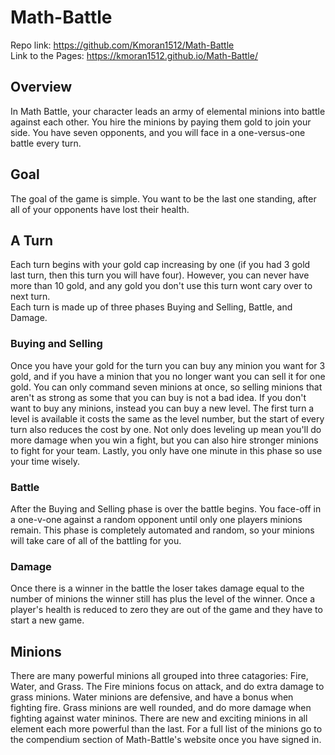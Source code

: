 # Math-Battle

Repo link: https://github.com/Kmoran1512/Math-Battle <br/>
Link to the Pages: https://kmoran1512.github.io/Math-Battle/

## Overview
  
  In Math Battle, your character leads an army of elemental minions into battle against each other. You hire the minions by paying them gold to join your side. You have seven opponents, and you will face in a one-versus-one battle every turn.
  
## Goal
  
  The goal of the game is simple. You want to be the last one standing, after all of your opponents have lost their health.

## A Turn

  Each turn begins with your gold cap increasing by one (if you had 3 gold last turn, then this turn you will have four). However, you can never have more than 10 gold, and any gold you don't use this turn wont cary over to next turn. <br/>
  Each turn is made up of three phases Buying and Selling, Battle, and Damage.

### Buying and Selling

  Once you have your gold for the turn you can buy any minion you want for 3 gold, and if you have a minion that you no longer want you can sell it for one gold. You can only command seven minions at once, so selling minions that aren't as strong as some that you can buy is not a bad idea.
  If you don't want to buy any minions, instead you can buy a new level. The first turn a level is available it costs the same as the level number, but the start of every turn also reduces the cost by one. Not only does leveling up mean you'll do more damage when you win a fight, but you can also hire stronger minions to fight for your team.
  Lastly, you only have one minute in this phase so use your time wisely.

### Battle

  After the Buying and Selling phase is over the battle begins. You face-off in a one-v-one against a random opponent until only one players minions remain.
  This phase is completely automated and random, so your minions will take care of all of the battling for you.

### Damage

  Once there is a winner in the battle the loser takes damage equal to the number of minions the winner still has plus the level of the winner. Once a player's health is reduced to zero they are out of the game and they have to start a new game.

## Minions

  There are many powerful minions all grouped into three catagories: Fire, Water, and Grass. The Fire minions focus on attack, and do extra damage to grass minions. Water minions are defensive, and have a bonus when fighting fire. Grass minions are well rounded, and do more damage when fighting against water mininos.
  There are new and exciting minions in all element each more powerful than the last. For a full list of the minions go to the compendium section of Math-Battle's website once you have signed in.
